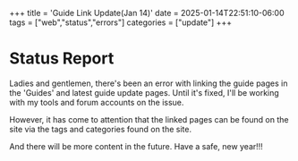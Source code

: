 +++
title = 'Guide Link Update(Jan 14)'
date = 2025-01-14T22:51:10-06:00
tags = ["web","status","errors"]
categories = ["update"]
+++

# Status Report  

Ladies and gentlemen, there's been an error with linking the guide pages
in the 'Guides' and latest guide update pages. Until it's fixed, I'll
be working with my tools and forum accounts on the issue.  

However, it has come to attention that the linked pages can be found on the site via the tags and categories found on the site.  

And there will be more content in the future. Have a safe, new year!!!